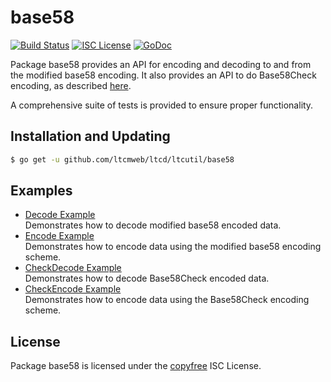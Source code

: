 base58
==========

[![Build Status](http://img.shields.io/travis/ltcsuite/ltcutil.svg)](https://travis-ci.org/ltcsuite/ltcutil)
[![ISC License](http://img.shields.io/badge/license-ISC-blue.svg)](http://copyfree.org)
[![GoDoc](https://img.shields.io/badge/godoc-reference-blue.svg)](http://godoc.org/github.com/ltcsuite/ltcd/ltcutil/base58)

Package base58 provides an API for encoding and decoding to and from the
modified base58 encoding.  It also provides an API to do Base58Check encoding,
as described [here](https://en.bitcoin.it/wiki/Base58Check_encoding).

A comprehensive suite of tests is provided to ensure proper functionality.

## Installation and Updating

```bash
$ go get -u github.com/ltcmweb/ltcd/ltcutil/base58
```

## Examples

* [Decode Example](http://godoc.org/github.com/ltcsuite/ltcd/ltcutil/base58#example-Decode)  
  Demonstrates how to decode modified base58 encoded data.
* [Encode Example](http://godoc.org/github.com/ltcsuite/ltcd/ltcutil/base58#example-Encode)  
  Demonstrates how to encode data using the modified base58 encoding scheme.
* [CheckDecode Example](http://godoc.org/github.com/ltcsuite/ltcd/ltcutil/base58#example-CheckDecode)  
  Demonstrates how to decode Base58Check encoded data.
* [CheckEncode Example](http://godoc.org/github.com/ltcsuite/ltcd/ltcutil/base58#example-CheckEncode)  
  Demonstrates how to encode data using the Base58Check encoding scheme.

## License

Package base58 is licensed under the [copyfree](http://copyfree.org) ISC
License.

